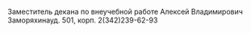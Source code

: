 Заместитель декана по внеучебной работе
Алексей Владимирович Заморяхинауд. 501, корп. 2(342)239-62-93